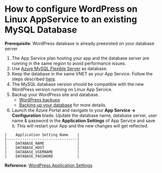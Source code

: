 # How to configure WordPress on Linux AppService to an existing MySQL Database

**Prerequisite**:  WordPress database is already preexisted on your database server

1. The App Service plan hosting your app and the  database server are running in the same region to avoid performance issues.
1. Use [Azure MySQL Flexible Server](https://portal.azure.com/#view/HubsExtension/BrowseResource/resourceType/Microsoft.DBforMySQL%2FflexibleServers) as database.
1. Keep the database in the same VNET as your App Service. Follow the steps described [here](https://docs.microsoft.com/azure/mysql/flexible-server/how-to-manage-virtual-network-portal).
1. The MySQL database version should be compatible with the new WordPress version running on Linux App Service.
1. Backup your WordPress site and database.
   - [WordPress backups](https://wordpress.org/support/article/wordpress-backups/)
   - [Backing up your database](https://wordpress.org/support/article/backing-up-your-database/) for more details.
1. Launch the Azure Portal and navigate to your **App Service -> Configuration** blade. Update the database name, database server, user name & password in the **Application Settings** of App Service and save it. This will restart your App and the new changes will get reflected.

<!TODO: Add Screenshot>

    |    Application Setting Name    |
    |--------------------------------|
    |    DATABASE_NAME               |
    |    DATABASE_HOST               |
    |    DATABASE_USERNAME           |
    |    DATABASE_PASSWORD           |

**Reference**: [WordPress Application Settings](./wordpress_application_settings.md)
